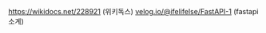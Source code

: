 https://wikidocs.net/228921
(위키독스)
[velog.io/@ifelifelse/FastAPI-1](https://velog.io/@ifelifelse/FastAPI-1)
(fastapi 소계)